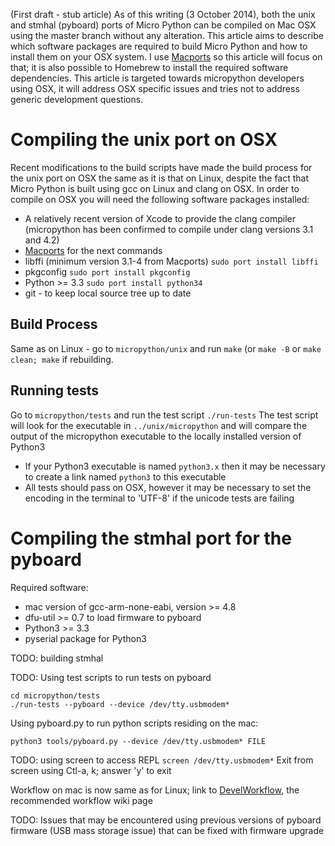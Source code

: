 (First draft - stub article)
As of this writing (3 October 2014), both the unix and stmhal (pyboard) ports of Micro Python can be compiled on Mac OSX using the master branch without any alteration. This article aims to describe which software packages are required to build Micro Python and how to install them on your OSX system. I use [Macports](http://www.macports.org) so this article will focus on that; it is also possible to Homebrew to install the required software dependencies.
This article is targeted towards micropython developers using OSX, it will address OSX specific issues and tries not to address generic development questions.

# Compiling the unix port on OSX

Recent modifications to the build scripts have made the build process for the unix port on OSX the same as it is that on Linux, despite the fact that Micro Python is built using gcc on Linux and clang on OSX.
In order to compile on OSX you will need the following software packages installed:
* A relatively recent version of Xcode to provide the clang compiler (micropython has been confirmed to compile under clang versions 3.1 and 4.2)
* [Macports](http://www.macports.org) for the next commands
* libffi (minimum version 3.1-4 from Macports) ```sudo port install libffi```
* pkgconfig ```sudo port install pkgconfig```
* Python >= 3.3 ```sudo port install python34```
* git - to keep local source tree up to date

## Build Process
Same as on Linux - go to ```micropython/unix``` and run ```make``` (or ```make -B``` or ```make clean; make``` if rebuilding.

## Running tests
Go to ```micropython/tests``` and run the test script ```./run-tests```
The test script will look for the executable in ```../unix/micropython``` and will compare the output of the micropython executable to the locally installed version of Python3
* If your Python3 executable is named ```python3.x``` then it may be necessary to create a link named ```python3``` to this executable
* All tests should pass on OSX, however it may be necessary to set the encoding in the terminal to 'UTF-8' if the unicode tests are failing

# Compiling the stmhal port for the pyboard

Required software:
* mac version of gcc-arm-none-eabi, version >= 4.8
* dfu-util >= 0.7 to load firmware to pyboard
* Python3 >= 3.3
* pyserial package for Python3

TODO: building stmhal

TODO: Using test scripts to run tests on pyboard
```
cd micropython/tests
./run-tests --pyboard --device /dev/tty.usbmodem*
```

Using pyboard.py to run python scripts residing on the mac:
```
python3 tools/pyboard.py --device /dev/tty.usbmodem* FILE
```

TODO: using screen to access REPL
```screen /dev/tty.usbmodem*```
Exit from screen using Ctl-a, k; answer 'y' to exit

Workflow on mac is now same as for Linux; link to [DevelWorkflow](DevelWorkflow), the recommended workflow wiki page

TODO: Issues that may be encountered using previous versions of pyboard firmware (USB mass storage issue) that can be fixed with firmware upgrade